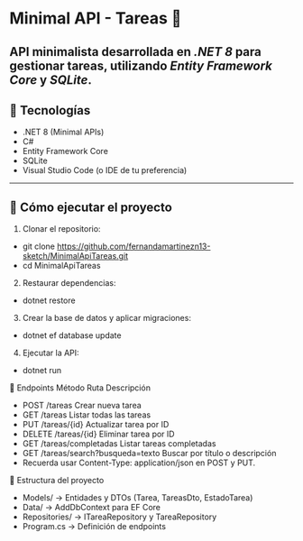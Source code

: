 # Minimal API - Tareas 📝

API minimalista desarrollada en *.NET 8* para gestionar tareas, utilizando *Entity Framework Core* y *SQLite*.  
---

## 🔹 Tecnologías
- .NET 8 (Minimal APIs)  
- C#  
- Entity Framework Core  
- SQLite  
- Visual Studio Code (o IDE de tu preferencia)  
---
## 🚀 Cómo ejecutar el proyecto

1. Clonar el repositorio:
- git clone https://github.com/fernandamartinezn13-sketch/MinimalApiTareas.git
- cd MinimalApiTareas

2. Restaurar dependencias:
- dotnet restore

3. Crear la base de datos y aplicar migraciones:
- dotnet ef database update

4. Ejecutar la API:
- dotnet run

🔹 Endpoints
Método	Ruta	Descripción
- POST	/tareas	Crear nueva tarea
- GET	/tareas	Listar todas las tareas
- PUT	/tareas/{id}	Actualizar tarea por ID
- DELETE	/tareas/{id}	Eliminar tarea por ID
- GET	/tareas/completadas	Listar tareas completadas
- GET	/tareas/search?busqueda=texto	Buscar por título o descripción
- Recuerda usar Content-Type: application/json en POST y PUT.

🔹 Estructura del proyecto
- Models/ → Entidades y DTOs (Tarea, TareasDto, EstadoTarea)
- Data/ → AddDbContext para EF Core
- Repositories/ → ITareaRepository y TareaRepository 
- Program.cs →  Definición de endpoints
